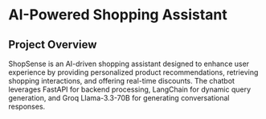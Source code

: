 # AI-Powered Shopping Assistant

## Project Overview

ShopSense is an AI-driven shopping assistant designed to enhance user experience by providing personalized product recommendations, retrieving shopping interactions, and offering real-time discounts. The chatbot leverages FastAPI for backend processing, LangChain for dynamic query generation, and Groq Llama-3.3-70B for generating conversational responses.
